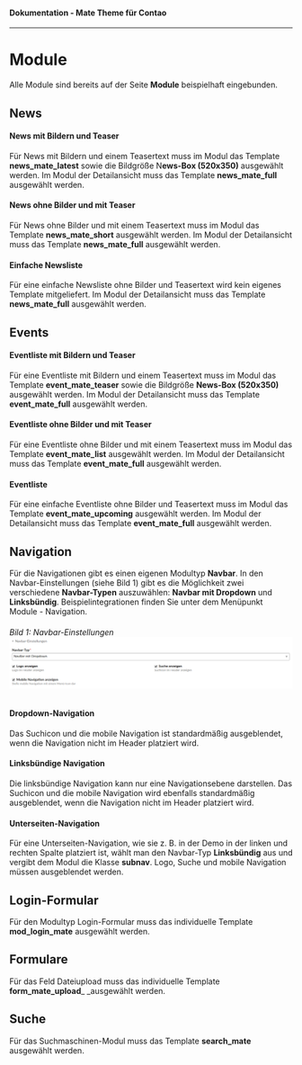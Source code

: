 #### Dokumentation - Mate Theme für Contao

---

# Module

Alle Module sind bereits auf der Seite **Module** beispielhaft eingebunden.

## News

#### **News mit Bildern und Teaser**

Für News mit Bildern und einem Teasertext muss im Modul das Template **news\_mate\_latest** sowie die Bildgröße N**ews-Box \(520x350\)** ausgewählt werden. Im Modul der Detailansicht muss das Template **news\_mate\_full** ausgewählt werden.

#### **News ohne Bilder und mit Teaser**

Für News ohne Bilder und mit einem Teasertext muss im Modul das Template **news\_mate\_short** ausgewählt werden. Im Modul der Detailansicht muss das Template **news\_mate\_full** ausgewählt werden.

#### **Einfache Newsliste**

Für eine einfache Newsliste ohne Bilder und Teasertext wird kein eigenes Template mitgeliefert. Im Modul der Detailansicht muss das Template **news\_mate\_full** ausgewählt werden.

## Events

#### **Eventliste mit Bildern und Teaser**

Für eine Eventliste mit Bildern und einem Teasertext muss im Modul das Template **event\_mate\_teaser** sowie die Bildgröße **News-Box \(520x350\)** ausgewählt werden. Im Modul der Detailansicht muss das Template **event\_mate\_full** ausgewählt werden.

#### **Eventliste ohne Bilder und mit Teaser**

Für eine Eventliste ohne Bilder und mit einem Teasertext muss im Modul das Template **event\_mate\_list** ausgewählt werden. Im Modul der Detailansicht muss das Template **event\_mate\_full** ausgewählt werden.

#### **Eventliste**

Für eine einfache Eventliste ohne Bilder und Teasertext muss im Modul das Template **event\_mate\_upcoming** ausgewählt werden. Im Modul der Detailansicht muss das Template **event\_mate\_full** ausgewählt werden.

## Navigation

Für die Navigationen gibt es einen eigenen Modultyp **Navbar**. In den Navbar-Einstellungen \(siehe Bild 1\) gibt es die Möglichkeit zwei verschiedene **Navbar-Typen** auszuwählen: **Navbar mit Dropdown** und **Linksbündig**. Beispielintegrationen finden Sie unter dem Menüpunkt Module - Navigation.

###### Bild 1: Navbar-Einstellungen![](/mate-theme/images/navbar.png)

#### **Dropdown-Navigation**

Das Suchicon und die mobile Navigation ist standardmäßig ausgeblendet, wenn die Navigation nicht im Header platziert wird.

#### **Linksbündige Navigation**

Die linksbündige Navigation kann nur eine Navigationsebene darstellen. Das Suchicon und die mobile Navigation wird ebenfalls standardmäßig ausgeblendet, wenn die Navigation nicht im Header platziert wird.

#### **Unterseiten-Navigation**

Für eine Unterseiten-Navigation, wie sie z. B. in der Demo in der linken und rechten Spalte platziert ist, wählt man den Navbar-Typ **Linksbündig** aus und vergibt dem Modul die Klasse **subnav**. Logo, Suche und mobile Navigation müssen ausgeblendet werden.

## Login-Formular

Für den Modultyp Login-Formular muss das individuelle Template **mod\_login\_mate** ausgewählt werden.

## Formulare

Für das Feld Dateiupload muss das individuelle Template **form\_mate\_upload**\_ \_ausgewählt werden.

## Suche

Für das Suchmaschinen-Modul muss das Template **search\_mate** ausgewählt werden.

